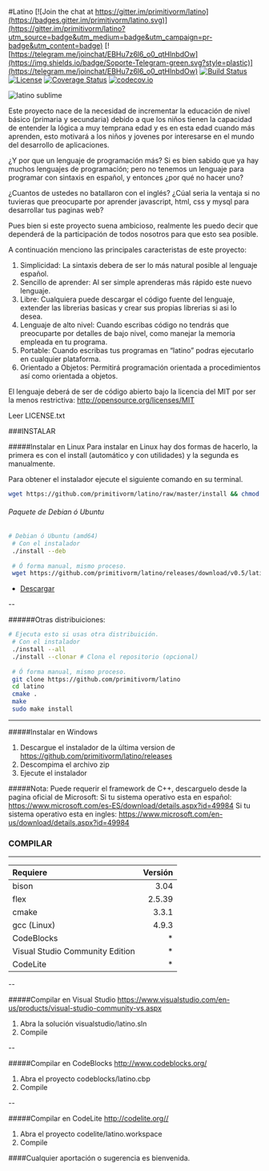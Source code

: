 #Latino
[![Join the chat at https://gitter.im/primitivorm/latino](https://badges.gitter.im/primitivorm/latino.svg)](https://gitter.im/primitivorm/latino?utm_source=badge&utm_medium=badge&utm_campaign=pr-badge&utm_content=badge)
[![https://telegram.me/joinchat/EBHu7z6l6_o0_qtHlnbdOw](https://img.shields.io/badge/Soporte-Telegram-green.svg?style=plastic)](https://telegram.me/joinchat/EBHu7z6l6_o0_qtHlnbdOw)
[![Build Status](https://travis-ci.org/primitivorm/latino.svg?branch=master)](https://travis-ci.org/primitivorm/latino)
<a href="http://lenguaje-latino.org"><img src="https://img.shields.io/npm/l/vue.svg" alt="License"></a>
[![Coverage Status](https://coveralls.io/repos/primitivorm/latino/badge.svg?branch=master)](https://coveralls.io/r/primitivorm/latino?branch=master)
[![codecov.io](http://codecov.io/github/primitivorm/latino/coverage.svg?branch=master)](http://codecov.io/github/primitivorm/latino?branch=master)

![latino sublime](https://raw.githubusercontent.com/primitivorm/latino/master/SublimeTextSyntax/latino_sublime.png "latino sublime")

Este proyecto nace de la necesidad de incrementar la educación de nivel básico (primaria y secundaria)
debido a que los niños tienen la capacidad de entender la lógica a muy temprana edad y es en esta edad
cuando más aprenden, esto motivará a los niños y jovenes por interesarse en el mundo del desarrollo de aplicaciones.

¿Y por que un lenguaje de programación más?
Si es bien sabido que ya hay muchos lenguajes de programación; pero no tenemos un lenguaje para programar
con sintaxis en español, y entonces ¿por qué no hacer uno?

¿Cuantos de ustedes no batallaron con el inglés?
¿Cúal seria la ventaja si no tuvieras que preocuparte por aprender javascript, html, css y mysql para desarrollar tus paginas web?

Pues bien si este proyecto suena ambicioso, realmente les puedo decir que dependerá de la participación de todos nosotros para que esto sea posible.

A continuación menciono las principales caracteristas de este proyecto:

1. Simplicidad: La sintaxis debera de ser lo más natural posible al lenguaje español.
2. Sencillo de aprender: Al ser simple aprenderas más rápido este nuevo lenguaje.
3. Libre: Cualquiera puede descargar el código fuente del lenguaje, extender las librerias basicas y crear sus propias librerias si asi lo desea.
4. Lenguaje de alto nivel: Cuando escribas código no tendrás que preocuparte por detalles de bajo nivel, como manejar la memoria empleada en tu programa.
5. Portable: Cuando escribas tus programas en “latino” podras ejecutarlo en cualquier plataforma.
6. Orientado a Objetos: Permitirá programación orientada a procedimientos así como orientada a objetos.

El lenguaje deberá de ser de código abierto bajo la licencia del MIT por ser la menos restrictiva:
http://opensource.org/licenses/MIT

Leer LICENSE.txt


###INSTALAR

#####Instalar en Linux
Para instalar en Linux hay dos formas de hacerlo, la primera es con el install (automático y con utilidades) y la segunda es manualmente.

Para obtener el instalador ejecute el siguiente comando en su terminal.
```bash
wget https://github.com/primitivorm/latino/raw/master/install && chmod +x install
```


###### Paquete de Debian ó Ubuntu


``` bash
# Debian ó Ubuntu (amd64)
 # Con el instalador
 ./install --deb
 
 # Ó forma manual, mismo proceso.
 wget https://github.com/primitivorm/latino/releases/download/v0.5/latino-0.5.0-Linux.deb && sudo dpkg -i latino-0.5.0-Linux.deb && sudo rm -f latino-0.5.0-Linux.deb
```
 * [Descargar](https://github.com/primitivorm/latino/releases/download/v0.5/latino-0.5.0-Linux.deb)
 
--


######Otras distribuiciones:

``` bash
# Ejecuta esto si usas otra distribuición.
 # Con el instalador
 ./install --all
 ./install --clonar # Clona el repositorio (opcional)
 
 # Ó forma manual, mismo proceso.
 git clone https://github.com/primitivorm/latino
 cd latino
 cmake .
 make
 sudo make install
```

---

#####Instalar en Windows
1. Descargue el instalador de la última version de https://github.com/primitivorm/latino/releases
2. Descompima el archivo zip
3. Ejecute el instalador

#####Nota:
Puede requerir el framework de C++, descarguelo desde la pagina oficial de Microsoft:
Si tu sistema operativo esta en español:
https://www.microsoft.com/es-ES/download/details.aspx?id=49984
Si tu sistema operativo esta en ingles:
https://www.microsoft.com/en-us/download/details.aspx?id=49984



### COMPILAR

---

|Requiere | Versión |
| :---    |    ---: |
| bison   |    3.04 |
| flex    |  2.5.39 |
| cmake   |   3.3.1 |
| gcc (Linux)|4.9.3 |
| CodeBlocks | * |
| Visual Studio Community Edition| * |
| CodeLite | * |


--

#####Compilar en Visual Studio https://www.visualstudio.com/en-us/products/visual-studio-community-vs.aspx
1. Abra la solución visualstudio/latino.sln
2. Compile

--

#####Compilar en CodeBlocks http://www.codeblocks.org/
1. Abra el proyecto codeblocks/latino.cbp
2. Compile

--

#####Compilar en CodeLite http://codelite.org//
1. Abra el proyecto codelite/latino.workspace
2. Compile

####Cualquier aportación o sugerencia es bienvenida.
